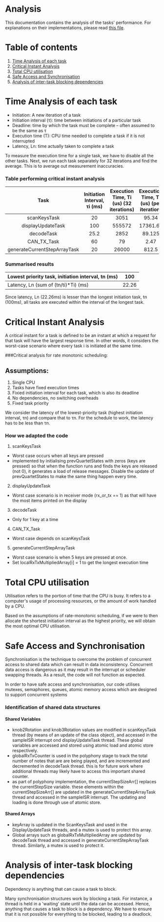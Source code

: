 # Analysis
This documentation contains the analysis of the tasks' performance. For explanations on their implementations, please read [this file](README.md).

# Table of contents
1. [Time Analysis of each task](#time_analysis)
2. [Critical Instant Analysis](#critical)
4. [Total CPU utilisation](#CPU_utilisation)
5. [Safe Access and Synchronisation](#safety_features)
6. [Analysis of inter-task blocking dependencies](#intertask_blocking)





# Time Analysis of each task <a name="time_analysis"></a>

- Initiation: A new iteration of a task
- Initiation interval (τ): time between initiations of a particular task
- Deadline: time by which the task must be complete – often assumed to be the same as τ
- Execution time (T): CPU time needed to complete a task if it is not interrupted
- Latency, Ln: time actually taken to complete a task

To measure the execution time for a single task, we have to disable all the other tasks. Next, we run each task separately for 32 iterations and find the average. This is to average out measurement inaccuracies.

### Table performing critical instant analysis
|             Task             | Initiation Interval, τi (ms) | Execution Time, Ti (us) (32 iterations) | Execution Time, Ti (us) (per iteration) | τn/τi | (τn/τi)*Ti (s) |                 Commit ID                |
|:----------------------------:|:----------------------------:|:---------------------------------------:|:---------------------------------------:|:-----:|:--------------:|:----------------------------------------:|
| scanKeysTask                 |                           20 |                                    3051 |                                   95.34 |     5 |    0.000476719 | 4e62d4fa369764adce4eb34d112c3d424d3daae7 |
| displayUpdateTask            |                          100 |                                  555572 |                                17361.63 |     1 |    0.017361625 | c2020273debcac73a500bc6ae7fe348c4ae6c57c |
| decodeTask                   |                         25.2 |                                    2852 |                                  89.125 |  3.97 |    0.000353671 | 8901783b784156c23fd8db63d74868925d00c72c |
| CAN_TX_Task                  |                           60 |                                      79 |                                    2.47 |  1.67 |    4.11458E-06 | 4852abb2121396965b59a2d9735347eb99a36166 |
| generateCurrentStepArrayTask |                           20 |                                   26000 |                                   812.5 |     5 |      0.0040625 | 9a9f857e22da221b61651f16c45e3e618d74ba2f |

### Summarised results
| Lowest priority task, initiation interval, tn (ms) | 100   |
|----------------------------------------------------|-------|
| Latency, Ln (sum of (tn/ti)*Ti) (ms)               | 22.26 |

Since latency, Ln (22.26ms) is lesser than the longest initiation task, tn (100ms), all tasks are executed within the interval of the longest task. 

# Critical Instant Analysis <a name="critical"></a>
A critical instant for a task is defined to be an instant at which a request for that task will have the largest response time. In other words, it considers the worst-case scenario where every task i is initiated at the same time. 

###Critical analysis for rate monotonic scheduling:
## Assumptions: 
1. Single CPU
2. Tasks have fixed execution times
3. Fixied initiation interval for each task, which is also its deadline
4. No dependencies, no switching overheads
5. Fixed task priority

We consider the latency of the lowest-priority task (highest initiation interval, τn) and compare that to τn. For the schedule to work, the latency has to be less than τn. 

### How we adapted the code 
1. scanKeysTask
- Worst case occurs when all keys are pressed 
- implemented by initialising prevQuartetStates with zeros (keys are pressed) so that when the function runs and finds the keys are released (not 0), it generates a load of release messages. Disable the update of prevQuartetStates to make the same thing happen every time.

2. displayUpdateTask
- Worst case scenario is in receiver mode (rx_or_tx == 1) as that will have the most items printed on the display

3. decodeTask
- Only for 1 key at a time

4. CAN_TX_Task
- Worst case depends on scanKeysTask

5. generateCurrentStepArrayTask
- Worst case scenario is when 5 keys are pressed at once. 
- Set localRxTxMultipliedArray[i] = 1 to get the longest execution time 


# Total CPU utilisation <a name="CPU_utilisation"></a>
Utilisation refers to the portion of time that the CPU is busy. It refers to a computer's usage of processing resources, or the amount of work handled by a CPU. 

Based on the assumptions of rate-monotonic scheduling, if we were to then allocate the shortest initiation interval as the highest priority, we will obtain the most optimal CPU utilisation. 

# Safe Access and Synchronisation <a name="safety_features"></a>
Synchronisation is the technique to overcome the problem of concurrent access to shared data which can result in data inconsistency. Concurrent data access is dangerous as it may result in the interrupt or scheduler swapping threads. As a result, the code will not function as expected. 

In order to have safe access and synchronisation, our code utilises mutexes, semaphores, queues, atomic memory access which are designed to support concurrent systems

### Identification of shared data structures
#### Shared Variables
- knob2Rotation and knob3Rotation values are modified in scanKeysTask thread (by means of an update of the class object), and accessed in the sampleISR interrupt ond displayUpdateTask thread. These global variables are accessed and stored using atomic load and atomic store respectively. 
- globalRxTxCounter is used in the polyphony stage to track the total number of notes that are are being played, and are incremented and decremented in decodeTask thread. this is for future work where additional threads may likely have to access this important shared counter.
- as part of polyphony implementation, the currentStepSizeArr[] replaces the currentStepSize variable. these elements within the currentStepSizeArr[] are updated in the generateCurrentStepArrayTask thread and accessed in the sampleISR interrupt. The updating and loading is done through use of atomic store.

#### Shared Arrays
- keyArray is updated in the ScanKeysTask and used in the DisplayUpdateTask threads, and a mutex is used to protect this array. 
- Global arrays such as globalRxTxMultipliedArray are updated by decodeTask thread and accessed in generateCurrentStepArrayTask thread. Similarly, a mutex is used to protect it.

# Analysis of inter-task blocking dependencies <a name="intertask_blocking"></a>
Dependency is anything that can cause a task to block. 

Many synchronisation structures work by blocking a task. For instance, a thread is held in a 'waiting' state until the data can be accessed. Hence, anything that causes a task to block is a dependency. We have to ensure that it is not possible for everything to be blocked, leading to a deadlock. 
